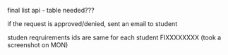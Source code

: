 
final list api - table needed???


if the request is approved/denied, sent an email to student



studen reqruirements ids are same for each student FIXXXXXXXX (took a screenshot on MON)